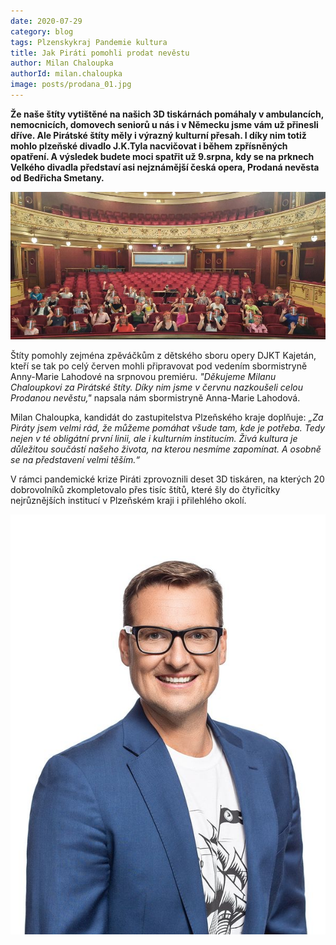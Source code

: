 ```yaml
---
date: 2020-07-29
category: blog
tags: Plzenskykraj Pandemie kultura
title: Jak Piráti pomohli prodat nevěstu
author: Milan Chaloupka
authorId: milan.chaloupka
image: posts/prodana_01.jpg
---
```

**Že naše štíty vytištěné na našich 3D tiskárnách pomáhaly v ambulancích, nemocnicích, domovech seniorů u nás i v Německu jsme vám už přinesli dříve. Ale Pirátské štíty měly i výrazný kulturní přesah. I díky nim totiž mohlo plzeňské divadlo J.K.Tyla nacvičovat i během zpřísněných opatření. A výsledek budete moci spatřit už 9.srpna, kdy se na prknech Velkého divadla představí asi nejznámější česká opera, Prodaná nevěsta od Bedřicha Smetany.**

![](/assets/img/posts/prodana_02.jpg)

Štíty pomohly zejména zpěváčkům z dětského sboru opery DJKT Kajetán, kteří se tak po celý červen mohli připravovat pod vedením sbormistryně Anny-Marie Lahodové na srpnovou premiéru. *"Děkujeme Milanu Chaloupkovi za Pirátské štíty. Díky nim jsme v červnu nazkoušeli celou Prodanou nevěstu,"* napsala nám sbormistryně Anna-Marie Lahodová. 

Milan Chaloupka, kandidát do zastupitelstva Plzeňského kraje doplňuje: *„Za Piráty jsem velmi rád, že můžeme pomáhat všude tam, kde je potřeba. Tedy nejen v té obligátní první linii, ale i kulturním institucím. Živá kultura je důležitou součástí našeho života, na kterou nesmíme zapomínat. A osobně se na představení velmi těším.“* 

V rámci pandemické krize Piráti zprovoznili deset 3D tiskáren, na kterých 20 dobrovolníků zkompletovalo přes tisíc štítů, které šly do čtyřicítky nejrůznějších institucí v Plzeňském kraji i přilehlého okolí.

![](/assets/img/posts/milan_chaloupka_2020.jpg)
